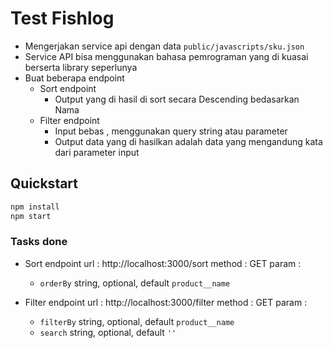 # Test Fishlog

- Mengerjakan service api dengan data `public/javascripts/sku.json`
- Service API bisa menggunakan bahasa pemrograman yang di kuasai  berserta library seperlunya
- Buat beberapa endpoint
  - Sort endpoint
    - Output yang di hasil di sort secara Descending bedasarkan Nama
  - Filter endpoint
    - Input bebas , menggunakan query string atau parameter
    - Output data yang di hasilkan adalah data yang mengandung kata dari parameter input

## Quickstart

```sh
npm install
npm start
```

### Tasks done

- Sort endpoint
url : http://localhost:3000/sort
method : GET
param :
  - `orderBy` string, optional, default `product__name`

- Filter endpoint
url : http://localhost:3000/filter
method : GET
param :
  - `filterBy` string, optional, default `product__name`
  - `search` string, optional, default `''`
